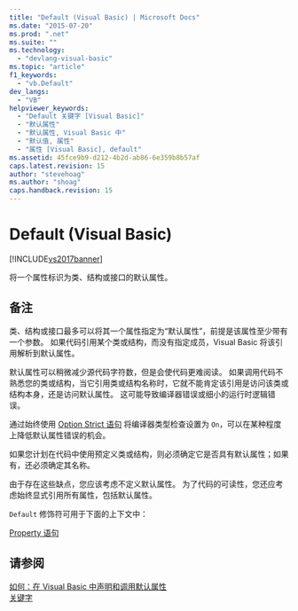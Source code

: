 ```yaml
---
title: "Default (Visual Basic) | Microsoft Docs"
ms.date: "2015-07-20"
ms.prod: ".net"
ms.suite: ""
ms.technology: 
  - "devlang-visual-basic"
ms.topic: "article"
f1_keywords: 
  - "vb.Default"
dev_langs: 
  - "VB"
helpviewer_keywords: 
  - "Default 关键字 [Visual Basic]"
  - "默认属性"
  - "默认属性, Visual Basic 中"
  - "默认值, 属性"
  - "属性 [Visual Basic], default"
ms.assetid: 45fce9b9-d212-4b2d-ab86-6e359b8b57af
caps.latest.revision: 15
author: "stevehoag"
ms.author: "shoag"
caps.handback.revision: 15
---
```

# Default (Visual Basic)
[!INCLUDE[vs2017banner](../../../visual-basic/includes/vs2017banner.md)]

将一个属性标识为类、结构或接口的默认属性。  
  
## 备注  
 类、结构或接口最多可以将其一个属性指定为“默认属性”，前提是该属性至少带有一个参数。  如果代码引用某个类或结构，而没有指定成员，Visual Basic 将该引用解析到默认属性。  
  
 默认属性可以稍微减少源代码字符数，但是会使代码更难阅读。  如果调用代码不熟悉您的类或结构，当它引用类或结构名称时，它就不能肯定该引用是访问该类或结构本身，还是访问默认属性。  这可能导致编译器错误或细小的运行时逻辑错误。  
  
 通过始终使用 [Option Strict 语句](../../../visual-basic/language-reference/statements/option-strict-statement.md) 将编译器类型检查设置为 `On`，可以在某种程度上降低默认属性错误的机会。  
  
 如果您计划在代码中使用预定义类或结构，则必须确定它是否具有默认属性；如果有，还必须确定其名称。  
  
 由于存在这些缺点，您应该考虑不定义默认属性。  为了代码的可读性，您还应考虑始终显式引用所有属性，包括默认属性。  
  
 `Default` 修饰符可用于下面的上下文中：  
  
 [Property 语句](../../../visual-basic/language-reference/statements/property-statement.md)  
  
## 请参阅  
 [如何：在 Visual Basic 中声明和调用默认属性](../../../visual-basic/programming-guide/language-features/procedures/how-to-declare-and-call-a-default-property.md)   
 [关键字](../../../visual-basic/language-reference/keywords/index.md)